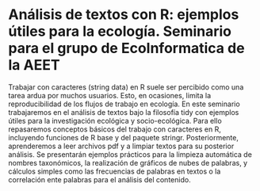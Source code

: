 # Análisis de textos con R: ejemplos útiles para la ecología. Seminario para el grupo de EcoInformatica de la AEET

Trabajar con caracteres (string data) en R suele ser percibido como una tarea ardua por muchos usuarios. Esto, en ocasiones, limita la reproducibilidad de los flujos de trabajo en ecología. En este seminario trabajaremos en el análisis de textos bajo la filosofía tidy con ejemplos útiles para la investigación ecológica y socio-ecológica. Para ello repasaremos conceptos básicos del trabajo con caracteres en R, incluyendo funciones de R base y del paquete stringr. Posteriormente, aprenderemos a leer archivos pdf y a limpiar textos para su posterior análisis. Se presentarán ejemplos prácticos para la limpieza automática de nombres taxonómicos, la realización de gráficos de nubes de palabras, y cálculos simples como las frecuencias de palabras en textos o la correlación ente palabras para el análisis del contenido.
